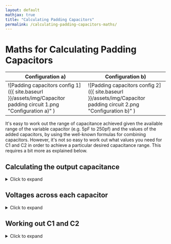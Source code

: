 ```yaml
---
layout: default
mathjax: true
title: "Calculating Padding Capacitors"
permalink: /calculating-padding-capacitors-maths/
---
```

# Maths for Calculating Padding Capacitors

| Configuration a)  | Configuration b) |
| ------------- | ------------- |
| ![Padding capacitors config 1]({{ site.baseurl }}/assets/img/Capacitor padding circuit 1.png "Configuration a)" )  | ![Padding capacitors config 2]({{ site.baseurl }}/assets/img/Capacitor padding circuit 2.png "Configuration b)" )  |

It's easy to work out the range of capacitance achieved given the available range of the variable capacitor (e.g. 5pF to 250pf) and the values of the added capacitors, by using the well-known formulas for combining capacitors. However, it's not so easy to work out what values you need for C1 and C2 in order to achieve a particular desired capacitance range. This requires a bit more as explained below.

## Calculating the output capacitance
<details markdown=1><summary markdown="span">Click to expand</summary>
  <summary>Click to expand</summary>
  We can use the well-known formulas for capacitors in parallel $$C=C1+C2$$ and series $$\frac{1}{C}=\frac{1}{C1}+\frac{1}{C2}$$ to work out the outpot capacitance of each configuration for a particular value of its variable capacitor CV:


  For Configiguration a):
      $$Cout=\frac{1}{\frac{1}{CV+C2}+\frac{1}{C1}}$$
  For Configiguration b):
      $$Cout=C2 + \frac{1}{\frac{1}{CV}+\frac{1}{C1}}$$
</details>

## Voltages across each capacitor
<details markdown=1><summary markdown="span">Click to expand</summary>
A capacitive divider is very similar to a resistive divider in that voltages divide according to the ratios of the impedances; higher voltages across higher impedances and vice versa. The maths looks different though because the reactance (equal to the impedance if the capacitor is perfect) is proportinal to the reciprocal of the capacitance. 
  
So, for a simple capacitive divider comprising two capacitors C1 and C2 in series, the voltage across C1 is:

$$V1 = Vin\frac{Ctotal}{C1} where Ctotal=\frac{1}{\frac{1}{C1}+\frac{1}{C2}}$$ i.e. :
  
$$V1=\frac{Vin}{1+\frac{C1}{C2}}$$

So, the voltages as a fraction of the voltage across Cout are:

| Capacitor  | Configuration a)  | Configuration b) |
| ------------- | ------------- | ------------- |
| CV | $$\frac{1}{1+\frac{C2+CV}{C1}}$$ | $$\frac{1}{1+\frac{CV}{C1}}$$ |
| C1 | $$\frac{1}{1+\frac{C1}{C2+CV}}$$ | $$\frac{1}{1+\frac{C1}{CV}}$$ |
| C2 | same as V at CV | same as V at Cout |
  
</details>

## Working out C1 and C2
<details markdown=1><summary markdown="span">Click to expand</summary>

### Configuration a)

Let's look first at the first configuration with the parallel capacitor connected directly across the variable one:

Let's call the capacitance range we need A (min) to B (max) and the capacitance range of the variable capacitor similarly $$\alpha$$ and $$\beta$$.

From the capacitor combination formulas above we can see that

$$\frac{1}{A}=\frac{1}{C1}+\frac{1}{C2+\alpha}$$

for the minimum capacitance, and 

$$\frac{1}{B}=\frac{1}{C1}+\frac{1}{C2+\beta}$$

for the maximum capacitance

Rearranging, 

$$\frac{1}{C1}=\frac{1}{A}-\frac{1}{C2+\alpha}=\frac{1}{B}-\frac{1}{C2+\beta}$$

If we multiply through with $$(C2+\alpha)(C2+\beta)$$, then expand those brackets and gather terms together, we find that the right hand equality (the one that doesn't involve C1) shows C2 in a quadratic equation:

<p>$$\displaylines{(\frac{1}{A}-\frac{1}{B})C2^2 \\\ +(\frac{\alpha}{A}-\frac{\alpha}{B}+\frac{\beta}{A}-\frac{\beta}{B})C2 \\\ +\frac{\alpha\beta}{A}-\frac{\alpha\beta}{B}+\alpha-\beta=0 }$$</p>

Using the standard notation for quadratic coefficients a,b,c we have a quadratic with:

$$a=\frac{1}{A}-\frac{1}{B}$$

$$b=a(\alpha+\beta)$$

$$c=a\alpha\beta+\alpha-\beta$$

... noting that, for convenience, the coefficient a appears in the expressions for coefficients b and c.

Then we can use the standard formula (using only the positive square root)

$$C2=\frac{-b+\sqrt{b^2-4ac}}{2a}$$

To get C2, and then C1 follows easily from 

$$\frac{1}{C1}=\frac{1}{B}+\frac{1}{C2+\beta}$$

### Configuration b)

For the other configuration, the maths is very similar and shows that this time C1 rather than C2 is quadratic with coefficients -

$$a=B-A+\alpha-\beta$$

$$b=(B-A)(\alpha+\beta)$$

$$c=\alpha\beta(B-A)$$

This time we use the *negative* result of the square root to find C1:

$$C1=\frac{-b-\sqrt{b^2-4ac}}{2a}$$

... and then get C2 from 

$$C2=B-\frac{1}{(\frac{1}{C1}+\frac{1}{\beta})}$$

</details>
